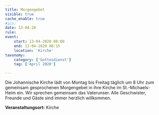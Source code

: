 ```yaml
---
title: Morgengebet
visible: true
cache_enable: true
#ics: 
date: 13-04-20
rule: 
event:
	start: 13-04-2020 08:00
	end: 13-04-2020 08:15
	location: 'Kirche'
taxonomy:
	category: ['Gottesdienst']
	tag: ['April 2020']

---
```

Die Johannische Kirche lädt von Montag bis Freitag täglich um 8 Uhr zum gemeinsam gesprochenen Morgengebet in ihre Kirche im St.-Michaels-Heim ein. Wir sprechen gemeinsam das Vaterunser. Alle Geschwister, Freunde und Gäste sind immer herzlich willkommen.



**Veranstaltungsort:** Kirche

